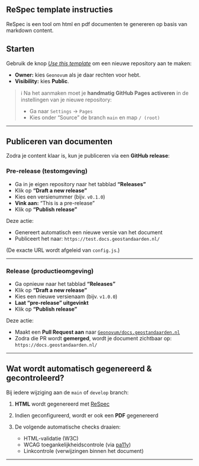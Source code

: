 ## ReSpec template instructies

ReSpec is een tool om html en pdf documenten te genereren op basis van markdown content.

## Starten

Gebruik de knop [*Use this template*](https://github.com/Geonovum/NL-ReSpec-template/generate?description=Geonovum+documenttemplate) om een nieuwe repository aan te maken:

* **Owner:** kies `Geonovum` als je daar rechten voor hebt.
* **Visibility:** kies **Public**.

> ℹ️ Na het aanmaken moet je **handmatig GitHub Pages activeren** in de instellingen van je nieuwe repository:
>
> * Ga naar `Settings` → `Pages`
> * Kies onder “Source” de branch `main` en map `/ (root)`

---

## Publiceren van documenten

Zodra je content klaar is, kun je publiceren via een **GitHub release**:

### Pre-release (testomgeving)

* Ga in je eigen repository naar het tabblad **“Releases”**
* Klik op **“Draft a new release”**
* Kies een versienummer (bijv. `v0.1.0`)
* **Vink aan:** “This is a pre-release”
* Klik op **“Publish release”**

Deze actie:

* Genereert automatisch een nieuwe versie van het document
* Publiceert het naar:
  `https://test.docs.geostandaarden.nl/`

(De exacte URL wordt afgeleid van `config.js`.)

---

### Release (productieomgeving)

* Ga opnieuw naar het tabblad **“Releases”**
* Klik op **“Draft a new release”**
* Kies een nieuwe versienaam (bijv. `v1.0.0`)
* **Laat “pre-release” uitgevinkt**
* Klik op **“Publish release”**

Deze actie:

* Maakt een **Pull Request aan** naar [`Geonovum/docs.geostandaarden.nl`](https://github.com/Geonovum/docs.geostandaarden.nl/pulls)
* Zodra die PR wordt **gemerged**, wordt je document zichtbaar op:
  `https://docs.geostandaarden.nl/`

---

## Wat wordt automatisch gegenereerd & gecontroleerd?

Bij iedere wijziging aan de `main` of `develop` branch:

1. **HTML** wordt gegenereerd met [ReSpec](https://respec.org/)
2. Indien geconfigureerd, wordt er ook een **PDF** gegenereerd
3. De volgende automatische checks draaien:

   * HTML-validatie (W3C)
   * WCAG toegankelijkheidscontrole (via [pa11y](https://github.com/pa11y/pa11y))
   * Linkcontrole (verwijzingen binnen het document)

---